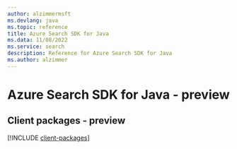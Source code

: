 ```yaml
---
author: alzimmermsft
ms.devlang: java
ms.topic: reference
title: Azure Search SDK for Java
ms.data: 11/08/2022
ms.service: search
description: Reference for Azure Search SDK for Java
ms.author: alzimmer
---
```

# Azure Search SDK for Java - preview

## Client packages - preview
[!INCLUDE [client-packages](search-client-index.md)]
